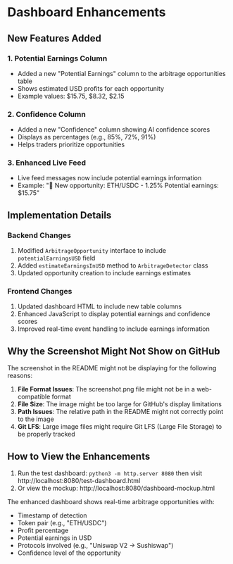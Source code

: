 # Dashboard Enhancements

## New Features Added

### 1. Potential Earnings Column
- Added a new "Potential Earnings" column to the arbitrage opportunities table
- Shows estimated USD profits for each opportunity
- Example values: $15.75, $8.32, $2.15

### 2. Confidence Column
- Added a new "Confidence" column showing AI confidence scores
- Displays as percentages (e.g., 85%, 72%, 91%)
- Helps traders prioritize opportunities

### 3. Enhanced Live Feed
- Live feed messages now include potential earnings information
- Example: "💎 New opportunity: ETH/USDC - 1.25% Potential earnings: $15.75"

## Implementation Details

### Backend Changes
1. Modified `ArbitrageOpportunity` interface to include `potentialEarningsUSD` field
2. Added `estimateEarningsInUSD` method to `ArbitrageDetector` class
3. Updated opportunity creation to include earnings estimates

### Frontend Changes
1. Updated dashboard HTML to include new table columns
2. Enhanced JavaScript to display potential earnings and confidence scores
3. Improved real-time event handling to include earnings information

## Why the Screenshot Might Not Show on GitHub

The screenshot in the README might not be displaying for the following reasons:

1. **File Format Issues**: The screenshot.png file might not be in a web-compatible format
2. **File Size**: The image might be too large for GitHub's display limitations
3. **Path Issues**: The relative path in the README might not correctly point to the image
4. **Git LFS**: Large image files might require Git LFS (Large File Storage) to be properly tracked

## How to View the Enhancements

1. Run the test dashboard: `python3 -m http.server 8080` then visit http://localhost:8080/test-dashboard.html
2. Or view the mockup: http://localhost:8080/dashboard-mockup.html

The enhanced dashboard shows real-time arbitrage opportunities with:
- Timestamp of detection
- Token pair (e.g., "ETH/USDC")
- Profit percentage
- Potential earnings in USD
- Protocols involved (e.g., "Uniswap V2 → Sushiswap")
- Confidence level of the opportunity
